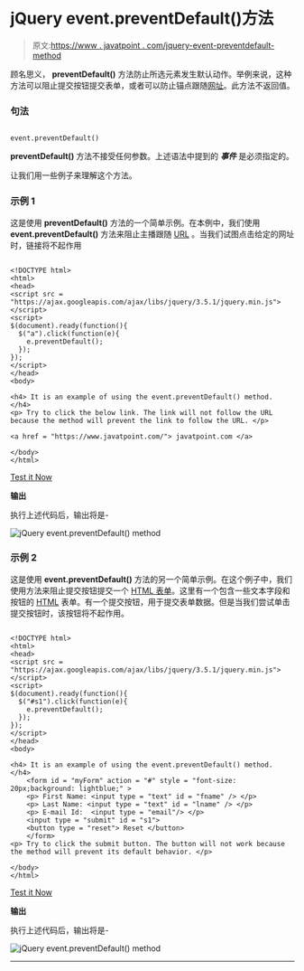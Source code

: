 # jQuery event.preventDefault()方法

> 原文:[https://www . javatpoint . com/jquery-event-preventdefault-method](https://www.javatpoint.com/jquery-event-preventdefault-method)

顾名思义， **preventDefault()** 方法防止所选元素发生默认动作。举例来说，这种方法可以阻止提交按钮提交表单，或者可以防止锚点跟随[网址](https://www.javatpoint.com/url)。此方法不返回值。

### 句法

```

event.preventDefault()

```

**preventDefault()** 方法不接受任何参数。上述语法中提到的 ***事件*** 是必须指定的。

让我们用一些例子来理解这个方法。

### 示例 1

这是使用 **preventDefault()** 方法的一个简单示例。在本例中，我们使用 **event.preventDefault()** 方法来阻止主播跟随 [URL](https://www.javatpoint.com/url-full-form) 。当我们试图点击给定的网址时，链接将不起作用

```

<!DOCTYPE html>
<html>
<head>
<script src = "https://ajax.googleapis.com/ajax/libs/jquery/3.5.1/jquery.min.js"></script>
<script>
$(document).ready(function(){
  $("a").click(function(e){
    e.preventDefault();
  });
});
</script>
</head>
<body>

<h4> It is an example of using the event.preventDefault() method. </h4>
<p> Try to click the below link. The link will not follow the URL because the method will prevent the link to follow the URL. </p>

<a href = "https://www.javatpoint.com/"> javatpoint.com </a>

</body>
</html>

```

[Test it Now](https://www.javatpoint.com/oprweb/test.jsp?filename=jquery-event-preventdefault-method1)

**输出**

执行上述代码后，输出将是-

![jQuery event.preventDefault() method](../Images/3da5d4d71ebfad6fef2524ecd79fbad1.png)

### 示例 2

这是使用 **event.preventDefault()** 方法的另一个简单示例。在这个例子中，我们使用方法来阻止提交按钮提交一个 [HTML 表单](https://www.javatpoint.com/html-form)。这里有一个包含一些文本字段和按钮的 [HTML](https://www.javatpoint.com/html-tutorial) 表单。有一个提交按钮，用于提交表单数据。但是当我们尝试单击提交按钮时，该按钮将不起作用。

```

<!DOCTYPE html>
<html>
<head>
<script src = "https://ajax.googleapis.com/ajax/libs/jquery/3.5.1/jquery.min.js"></script>
<script>
$(document).ready(function(){
  $("#s1").click(function(e){
    e.preventDefault();
  });
});
</script>
</head>
<body>

<h4> It is an example of using the event.preventDefault() method. </h4>
	<form id = "myForm" action = "#" style = "font-size: 20px;background: lightblue;" >
	<p> First Name: <input type = "text" id = "fname" /> </p>
	<p> Last Name: <input type = "text" id = "lname" /> </p>
	<p> E-mail Id:  <input type = "email"/> </p>
	<input type = "submit" id = "s1">
	<button type = "reset"> Reset </button>
	</form>
<p> Try to click the submit button. The button will not work because the method will prevent its default behavior. </p>

</body>
</html>

```

[Test it Now](https://www.javatpoint.com/oprweb/test.jsp?filename=jquery-event-preventdefault-method2)

**输出**

执行上述代码后，输出将是-

![jQuery event.preventDefault() method](../Images/686589f2bfe31ba5ffaefd73d43b7580.png)

* * *